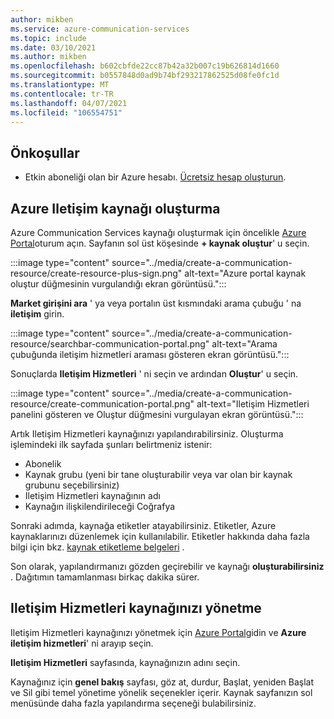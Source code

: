 ```yaml
---
author: mikben
ms.service: azure-communication-services
ms.topic: include
ms.date: 03/10/2021
ms.author: mikben
ms.openlocfilehash: b602cbfde22cc87b42a32b007c19b626814d1660
ms.sourcegitcommit: b0557848d0ad9b74bf293217862525d08fe0fc1d
ms.translationtype: MT
ms.contentlocale: tr-TR
ms.lasthandoff: 04/07/2021
ms.locfileid: "106554751"
---
```

## <a name="prerequisites"></a>Önkoşullar

- Etkin aboneliği olan bir Azure hesabı. [Ücretsiz hesap oluşturun](https://azure.microsoft.com/free/dotnet/).

## <a name="create-azure-communication-resource"></a>Azure Iletişim kaynağı oluşturma

Azure Communication Services kaynağı oluşturmak için öncelikle [Azure Portal](https://portal.azure.com)oturum açın. Sayfanın sol üst köşesinde **+ kaynak oluştur**' u seçin. 

:::image type="content" source="../media/create-a-communication-resource/create-resource-plus-sign.png" alt-text="Azure portal kaynak oluştur düğmesinin vurgulandığı ekran görüntüsü.":::

**Market girişini ara** ' ya veya portalın üst kısmındaki arama çubuğu ' na **iletişim** girin.

:::image type="content" source="../media/create-a-communication-resource/searchbar-communication-portal.png" alt-text="Arama çubuğunda iletişim hizmetleri araması gösteren ekran görüntüsü.":::

Sonuçlarda **Iletişim Hizmetleri** ' ni seçin ve ardından **Oluştur**' u seçin.

:::image type="content" source="../media/create-a-communication-resource/create-communication-portal.png" alt-text="Iletişim Hizmetleri panelini gösteren ve Oluştur düğmesini vurgulayan ekran görüntüsü.":::

Artık Iletişim Hizmetleri kaynağınızı yapılandırabilirsiniz. Oluşturma işlemindeki ilk sayfada şunları belirtmeniz istenir:

* Abonelik
* Kaynak grubu (yeni bir tane oluşturabilir veya var olan bir kaynak grubunu seçebilirsiniz)
* Iletişim Hizmetleri kaynağının adı
* Kaynağın ilişkilendirileceği Coğrafya

Sonraki adımda, kaynağa etiketler atayabilirsiniz. Etiketler, Azure kaynaklarınızı düzenlemek için kullanılabilir. Etiketler hakkında daha fazla bilgi için bkz. [kaynak etiketleme belgeleri](../../../azure-resource-manager/management/tag-resources.md) .

Son olarak, yapılandırmanızı gözden geçirebilir ve kaynağı **oluşturabilirsiniz** . Dağıtımın tamamlanması birkaç dakika sürer.

## <a name="manage-your-communication-services-resource"></a>Iletişim Hizmetleri kaynağınızı yönetme

Iletişim Hizmetleri kaynağınızı yönetmek için [Azure Portal](https://portal.azure.com)gidin ve **Azure iletişim hizmetleri**' ni arayıp seçin.

**Iletişim Hizmetleri** sayfasında, kaynağınızın adını seçin.

Kaynağınız için **genel bakış** sayfası, göz at, durdur, Başlat, yeniden Başlat ve Sil gibi temel yönetime yönelik seçenekler içerir. Kaynak sayfanızın sol menüsünde daha fazla yapılandırma seçeneği bulabilirsiniz.
